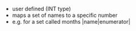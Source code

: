 - user defined (INT type)
- maps a set of names to a specific number
- e.g. for a set called months
|name|enumerator|